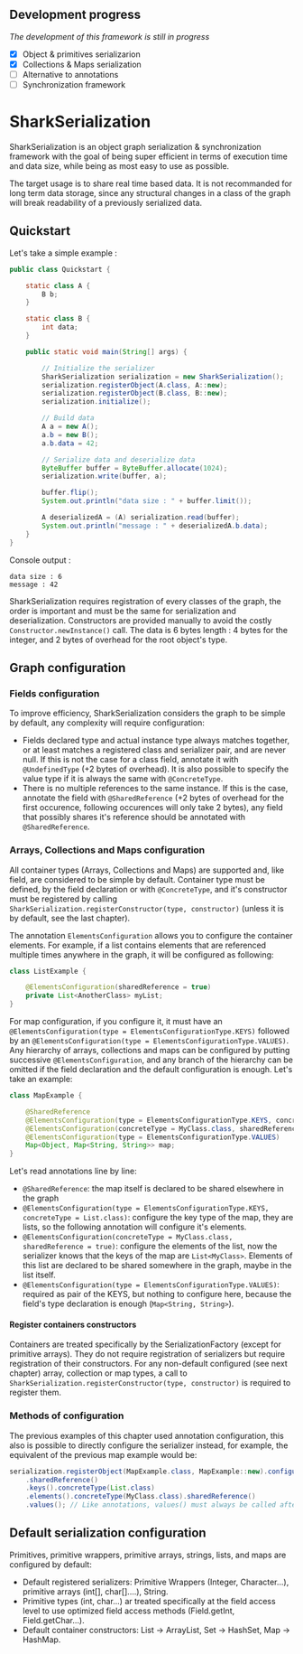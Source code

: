 ## Development progress

*The development of this framework is still in progress*

- [X] Object & primitives serializarion
- [X] Collections & Maps serialization
- [ ] Alternative to annotations
- [ ] Synchronization framework

# SharkSerialization

SharkSerialization is an object graph serialization & synchronization framework with the goal of being super efficient in terms of execution time and data size, while being as most easy to use as possible.

The target usage is to share real time based data. It is not recommanded for long term data storage, since any structural changes in a class of the graph will break readability of a previously serialized data.

## Quickstart

Let's take a simple example : 
```java
public class Quickstart {

    static class A {
        B b;
    }

    static class B {
        int data;
    }

    public static void main(String[] args) {

        // Initialize the serializer
        SharkSerialization serialization = new SharkSerialization();
        serialization.registerObject(A.class, A::new);
        serialization.registerObject(B.class, B::new);
        serialization.initialize();

        // Build data
        A a = new A();
        a.b = new B();
        a.b.data = 42;

        // Serialize data and deserialize data
        ByteBuffer buffer = ByteBuffer.allocate(1024);
        serialization.write(buffer, a);

        buffer.flip();
        System.out.println("data size : " + buffer.limit());

        A deserializedA = (A) serialization.read(buffer);
        System.out.println("message : " + deserializedA.b.data);
    }
}
```
Console output :
```console
data size : 6
message : 42
```
SharkSerialization requires registration of every classes of the graph, the order is important and must be the same for serialization and deserialization. Constructors are provided manually to avoid the costly `Constructor.newInstance()` call.
The data is 6 bytes length : 4 bytes for the integer, and  2 bytes of overhead for the root object's type.

## Graph configuration

### Fields configuration

To improve efficiency, SharkSerialization considers the graph to be simple by default, any complexity will require configuration:
- Fields declared type and actual instance type always matches together, or at least matches a registered class and serializer pair, and are never null. If this is not the case for a class field, annotate it with `@UndefinedType` (+2 bytes of overhead). It is also possible to specify the value type if it is always the same with `@ConcreteType`.
- There is no multiple references to the same instance. If this is the case, annotate the field with `@SharedReference` (+2 bytes of overhead for the first occurence, following occurences will only take 2 bytes), any field that possibly shares it's reference should be annotated with `@SharedReference`.

### Arrays, Collections and Maps configuration

All container types (Arrays, Collections and Maps) are supported and, like field, are considered to be simple by default. Container type must be defined, by the field declaration or with `@ConcreteType`, and it's constructor must be registered by calling `SharkSerialization.registerConstructor(type, constructor)` (unless it is by default, see the last chapter).

The annotation `ElementsConfiguration` allows you to configure the container elements. For example, if a list contains elements that are referenced multiple times anywhere in the graph, it will be configured as following:

```java
class ListExample {

    @ElementsConfiguration(sharedReference = true)
    private List<AnotherClass> myList;
}
```

For map configuration, if you configure it, it must have an `@ElementsConfiguration(type = ElementsConfigurationType.KEYS)` followed by an `@ElementsConfiguration(type = ElementsConfigurationType.VALUES)`. Any hierarchy of arrays, collections and maps can be configured by putting successive `@ElementsConfiguration`, and any branch of the hierarchy can be omitted if the field declaration and the default configuration is enough. Let's take an example:

```java
class MapExample {

    @SharedReference
    @ElementsConfiguration(type = ElementsConfigurationType.KEYS, concreteType = List.class)
    @ElementsConfiguration(concreteType = MyClass.class, sharedReference = true)
    @ElementsConfiguration(type = ElementsConfigurationType.VALUES)
    Map<Object, Map<String, String>> map;
}
```

Let's read annotations line by line:
- `@SharedReference`: the map itself is declared to be shared elsewhere in the graph
- `@ElementsConfiguration(type = ElementsConfigurationType.KEYS, concreteType = List.class)`: configure the key type of the map, they are lists, so the following annotation will configure it's elements.
- `@ElementsConfiguration(concreteType = MyClass.class, sharedReference = true)`: configure the elements of the list, now the serializer knows that the keys of the map are `List<MyClass>`. Elements of this list are declared to be shared somewhere in the graph, maybe in the list itself.
- `@ElementsConfiguration(type = ElementsConfigurationType.VALUES)`: required as pair of the KEYS, but nothing to configure here, because the field's type declaration is enough (`Map<String, String>`).

#### Register containers constructors

Containers are treated specifically by the SerializationFactory (except for primitive arrays). They do not require registration of serializers but require registration of their constructors. For any non-default configured (see next chapter) array, collection or map types, a call to `SharkSerialization.registerConstructor(type, constructor)` is required to register them.

### Methods of configuration

The previous examples of this chapter used annotation configuration, this also is possible to directly configure the serializer instead, for example, the equivalent of the previous map example would be:

```java
serialization.registerObject(MapExample.class, MapExample::new).configure("map")
    .sharedReference()
    .keys().concreteType(List.class)
    .elements().concreteType(MyClass.class).sharedReference()
    .values(); // Like annotations, values() must always be called after keys(), even if there is nothing to configure.

```

## Default serialization configuration

Primitives, primitive wrappers, primitive arrays, strings, lists, and maps are configured by default:
- Default registered serializers: Primitive Wrappers (Integer, Character...), primitive arrays (int[], char[]....), String.
- Primitive types (int, char...) ar treated specifically at the field access level to use optimized field access methods (Field.getInt, Field.getChar...).
- Default container constructors: List -> ArrayList, Set -> HashSet, Map -> HashMap.


